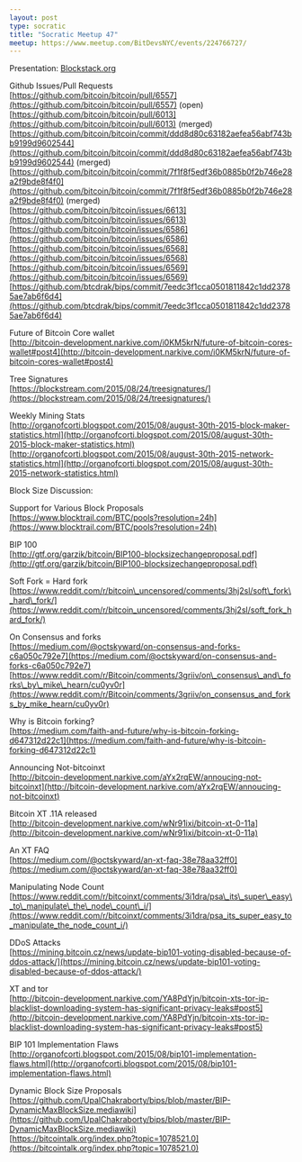```yaml
---
layout: post
type: socratic
title: "Socratic Meetup 47"
meetup: https://www.meetup.com/BitDevsNYC/events/224766727/
---
```


Presentation: [Blockstack.org](http://blockstack.org)

Github Issues/Pull Requests  
[](https://github.com/bitcoin/bitcoin/pull/6557)[https://github.com/bitcoin/bitcoin/pull/6557](https://github.com/bitcoin/bitcoin/pull/6557) (open)  
[](https://github.com/bitcoin/bitcoin/pull/6013)[https://github.com/bitcoin/bitcoin/pull/6013](https://github.com/bitcoin/bitcoin/pull/6013) (merged)  
[](https://github.com/bitcoin/bitcoin/commit/ddd8d80c63182aefea56abf743bb9199d9602544)[https://github.com/bitcoin/bitcoin/commit/ddd8d80c63182aefea56abf743bb9199d9602544](https://github.com/bitcoin/bitcoin/commit/ddd8d80c63182aefea56abf743bb9199d9602544) (merged)  
[](https://github.com/bitcoin/bitcoin/commit/7f1f8f5edf36b0885b0f2b746e28a2f9bde8f4f0)[https://github.com/bitcoin/bitcoin/commit/7f1f8f5edf36b0885b0f2b746e28a2f9bde8f4f0](https://github.com/bitcoin/bitcoin/commit/7f1f8f5edf36b0885b0f2b746e28a2f9bde8f4f0) (merged)  
[](https://github.com/bitcoin/bitcoin/issues/6613)[https://github.com/bitcoin/bitcoin/issues/6613](https://github.com/bitcoin/bitcoin/issues/6613)  
[](https://github.com/bitcoin/bitcoin/issues/6586)[https://github.com/bitcoin/bitcoin/issues/6586](https://github.com/bitcoin/bitcoin/issues/6586)  
[](https://github.com/bitcoin/bitcoin/issues/6568)[https://github.com/bitcoin/bitcoin/issues/6568](https://github.com/bitcoin/bitcoin/issues/6568)  
[](https://github.com/bitcoin/bitcoin/issues/6569)[https://github.com/bitcoin/bitcoin/issues/6569](https://github.com/bitcoin/bitcoin/issues/6569)  
[](https://github.com/btcdrak/bips/commit/7eedc3f1cca0501811842c1dd23785ae7ab6f6d4)[https://github.com/btcdrak/bips/commit/7eedc3f1cca0501811842c1dd23785ae7ab6f6d4](https://github.com/btcdrak/bips/commit/7eedc3f1cca0501811842c1dd23785ae7ab6f6d4)

Future of Bitcoin Core wallet  
[](http://bitcoin-development.narkive.com/i0KM5krN/future-of-bitcoin-cores-wallet#post4)[http://bitcoin-development.narkive.com/i0KM5krN/future-of-bitcoin-cores-wallet#post4](http://bitcoin-development.narkive.com/i0KM5krN/future-of-bitcoin-cores-wallet#post4)

Tree Signatures  
[](https://blockstream.com/2015/08/24/treesignatures/)[https://blockstream.com/2015/08/24/treesignatures/](https://blockstream.com/2015/08/24/treesignatures/)

Weekly Mining Stats  
[](http://organofcorti.blogspot.com/2015/08/august-30th-2015-block-maker-statistics.html)[http://organofcorti.blogspot.com/2015/08/august-30th-2015-block-maker-statistics.html](http://organofcorti.blogspot.com/2015/08/august-30th-2015-block-maker-statistics.html)  
[](http://organofcorti.blogspot.com/2015/08/august-30th-2015-network-statistics.html)[http://organofcorti.blogspot.com/2015/08/august-30th-2015-network-statistics.html](http://organofcorti.blogspot.com/2015/08/august-30th-2015-network-statistics.html)

Block Size Discussion:

Support for Various Block Proposals  
[](https://www.blocktrail.com/BTC/pools?resolution=24h)[https://www.blocktrail.com/BTC/pools?resolution=24h](https://www.blocktrail.com/BTC/pools?resolution=24h)

BIP 100  
[](http://gtf.org/garzik/bitcoin/BIP100-blocksizechangeproposal.pdf)[http://gtf.org/garzik/bitcoin/BIP100-blocksizechangeproposal.pdf](http://gtf.org/garzik/bitcoin/BIP100-blocksizechangeproposal.pdf)

Soft Fork = Hard fork  
[](https://www.reddit.com/r/bitcoin_uncensored/comments/3hj2sl/soft_fork_hard_fork/)[https://www.reddit.com/r/bitcoin\_uncensored/comments/3hj2sl/soft\_fork\_hard\_fork/](https://www.reddit.com/r/bitcoin_uncensored/comments/3hj2sl/soft_fork_hard_fork/)

On Consensus and forks  
[](https://medium.com/@octskyward/on-consensus-and-forks-c6a050c792e7)[https://medium.com/@octskyward/on-consensus-and-forks-c6a050c792e7](https://medium.com/@octskyward/on-consensus-and-forks-c6a050c792e7)  
[](https://www.reddit.com/r/Bitcoin/comments/3griiv/on_consensus_and_forks_by_mike_hearn/cu0yv0r)[https://www.reddit.com/r/Bitcoin/comments/3griiv/on\_consensus\_and\_forks\_by\_mike\_hearn/cu0yv0r](https://www.reddit.com/r/Bitcoin/comments/3griiv/on_consensus_and_forks_by_mike_hearn/cu0yv0r)

Why is Bitcoin forking?  
[](https://medium.com/faith-and-future/why-is-bitcoin-forking-d647312d22c1)[https://medium.com/faith-and-future/why-is-bitcoin-forking-d647312d22c1](https://medium.com/faith-and-future/why-is-bitcoin-forking-d647312d22c1)

Announcing Not-bitcoinxt  
[](http://bitcoin-development.narkive.com/aYx2rqEW/annoucing-not-bitcoinxt)[http://bitcoin-development.narkive.com/aYx2rqEW/annoucing-not-bitcoinxt](http://bitcoin-development.narkive.com/aYx2rqEW/annoucing-not-bitcoinxt)

Bitcoin XT .11A released  
[](http://bitcoin-development.narkive.com/wNr91ixi/bitcoin-xt-0-11a)[http://bitcoin-development.narkive.com/wNr91ixi/bitcoin-xt-0-11a](http://bitcoin-development.narkive.com/wNr91ixi/bitcoin-xt-0-11a)

An XT FAQ  
[](https://medium.com/@octskyward/an-xt-faq-38e78aa32ff0)[https://medium.com/@octskyward/an-xt-faq-38e78aa32ff0](https://medium.com/@octskyward/an-xt-faq-38e78aa32ff0)

Manipulating Node Count  
[](https://www.reddit.com/r/bitcoinxt/comments/3i1dra/psa_its_super_easy_to_manipulate_the_node_count_i/)[https://www.reddit.com/r/bitcoinxt/comments/3i1dra/psa\_its\_super\_easy\_to\_manipulate\_the\_node\_count\_i/](https://www.reddit.com/r/bitcoinxt/comments/3i1dra/psa_its_super_easy_to_manipulate_the_node_count_i/)

DDoS Attacks  
[](https://mining.bitcoin.cz/news/update-bip101-voting-disabled-because-of-ddos-attack/)[https://mining.bitcoin.cz/news/update-bip101-voting-disabled-because-of-ddos-attack/](https://mining.bitcoin.cz/news/update-bip101-voting-disabled-because-of-ddos-attack/)

XT and tor  
[](http://bitcoin-development.narkive.com/YA8PdYjn/bitcoin-xts-tor-ip-blacklist-downloading-system-has-significant-privacy-leaks#post5)[http://bitcoin-development.narkive.com/YA8PdYjn/bitcoin-xts-tor-ip-blacklist-downloading-system-has-significant-privacy-leaks#post5](http://bitcoin-development.narkive.com/YA8PdYjn/bitcoin-xts-tor-ip-blacklist-downloading-system-has-significant-privacy-leaks#post5)

BIP 101 Implementation Flaws  
[](http://organofcorti.blogspot.com/2015/08/bip101-implementation-flaws.html)[http://organofcorti.blogspot.com/2015/08/bip101-implementation-flaws.html](http://organofcorti.blogspot.com/2015/08/bip101-implementation-flaws.html)

Dynamic Block Size Proposals  
[](https://github.com/UpalChakraborty/bips/blob/master/BIP-DynamicMaxBlockSize.mediawiki)[https://github.com/UpalChakraborty/bips/blob/master/BIP-DynamicMaxBlockSize.mediawiki](https://github.com/UpalChakraborty/bips/blob/master/BIP-DynamicMaxBlockSize.mediawiki)  
[](https://bitcointalk.org/index.php?topic=1078521.0)[https://bitcointalk.org/index.php?topic=1078521.0](https://bitcointalk.org/index.php?topic=1078521.0)
